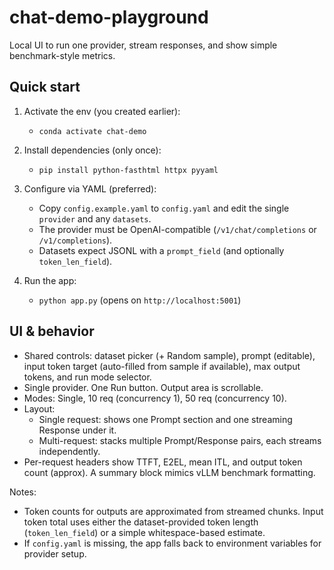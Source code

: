# chat-demo-playground

Local UI to run one provider, stream responses, and show simple benchmark-style metrics.

## Quick start

1) Activate the env (you created earlier):

   - `conda activate chat-demo`

2) Install dependencies (only once):

   - `pip install python-fasthtml httpx pyyaml`

3) Configure via YAML (preferred):

   - Copy `config.example.yaml` to `config.yaml` and edit the single `provider` and any `datasets`.
   - The provider must be OpenAI-compatible (`/v1/chat/completions` or `/v1/completions`).
   - Datasets expect JSONL with a `prompt_field` (and optionally `token_len_field`).

4) Run the app:

   - `python app.py` (opens on `http://localhost:5001`)

## UI & behavior

- Shared controls: dataset picker (+ Random sample), prompt (editable), input token target (auto-filled from sample if available), max output tokens, and run mode selector.
- Single provider. One Run button. Output area is scrollable.
- Modes: Single, 10 req (concurrency 1), 50 req (concurrency 10).
- Layout:
  - Single request: shows one Prompt section and one streaming Response under it.
  - Multi-request: stacks multiple Prompt/Response pairs, each streams independently.
- Per-request headers show TTFT, E2EL, mean ITL, and output token count (approx). A summary block mimics vLLM benchmark formatting.

Notes:

- Token counts for outputs are approximated from streamed chunks. Input token total uses either the dataset-provided token length (`token_len_field`) or a simple whitespace-based estimate.
- If `config.yaml` is missing, the app falls back to environment variables for provider setup.
